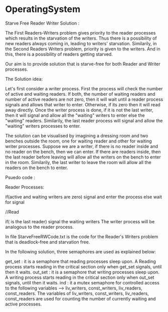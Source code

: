 # OperatingSystem
Starve Free Reader Writer Solution :

The First Readers-Writers problem gives priority to the reader processes which results in the starvation of the writers. Thus there is a possibility of new readers always coming in, leading to writers' starvation. Similarily, in the Second Readers Writers problem, priority is given to the writers. And in this, there is a possibility of readers getting starved.

Our aim is to provide solution that is starve-free for both Reader and Writer processes.

The Solution idea:

Let's first consider a writer process. First the process will check the number of active and waiting readers. If both, the number of waiting readers and number of active readers are not zero, then it will wait until a reader process signals and allows that writer to enter. Otherwise, if its zero then it will read away directly. Once the writer process is done, if it is not the last writer, then it will signal and allow all the "waiting" writers to enter else the "waiting" readers. Similarily, the last reader process will signal and allow the "waiting" writers processes to enter.

The solution can be visualised by imagining a dressing room and two benches outside the room, one for waiting reader and other for waiting writer processes. Suppose we are a writer, if there is no reader inside and no reader on the bench, then we can enter. If there are readers inside, then the last reader before leaving will allow all the writers on the bench to enter in the room. Similarily, the last writer to leave the room will allow all the readers on the bench to enter.

Psuedo code :

Reader Processes:

if(active and waiting writers are zero) signal and enter the process else wait for signal

//Read

if( is the last reader) signal the waiting writers
The writer process will be analogous to the reader process.

In file StarveFreeRWCode.txt is the code for the Reader's Writers problem that is deadlock-free and starvation free.

In the following solution, three semaphores are used as explained below:

get_set : it is a semaphore that reading processes sleep upon. A Reading process starts reading in the critical section only when get_set signals, until then it waits.
out_set : it is a semaphore that writing processes sleep upon. A writing process starts reading in the critical section only when out_set signals, until then it waits.
ind : it a mutex semaphore for controlled access to the following variables --> liv_writers, const_writers, liv_readers, const_readers.
The variables of liv_writers, const_writers, liv_readers, const_readers are used for counting the number of currently waiting and active processes.
